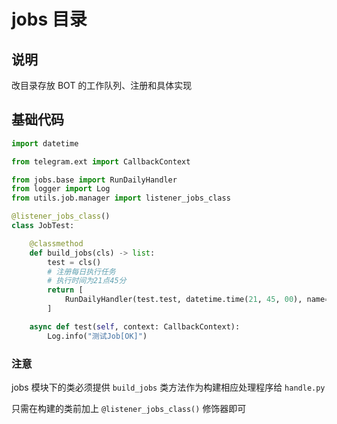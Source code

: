 # jobs 目录

## 说明

改目录存放 BOT 的工作队列、注册和具体实现

## 基础代码

``` python
import datetime

from telegram.ext import CallbackContext

from jobs.base import RunDailyHandler
from logger import Log
from utils.job.manager import listener_jobs_class

@listener_jobs_class()
class JobTest:

    @classmethod
    def build_jobs(cls) -> list:
        test = cls()
        # 注册每日执行任务
        # 执行时间为21点45分
        return [
            RunDailyHandler(test.test, datetime.time(21, 45, 00), name="测试Job")
        ]

    async def test(self, context: CallbackContext):
        Log.info("测试Job[OK]")
```

### 注意

jobs 模块下的类必须提供 `build_jobs` 类方法作为构建相应处理程序给 `handle.py`

只需在构建的类前加上 `@listener_jobs_class()` 修饰器即可
